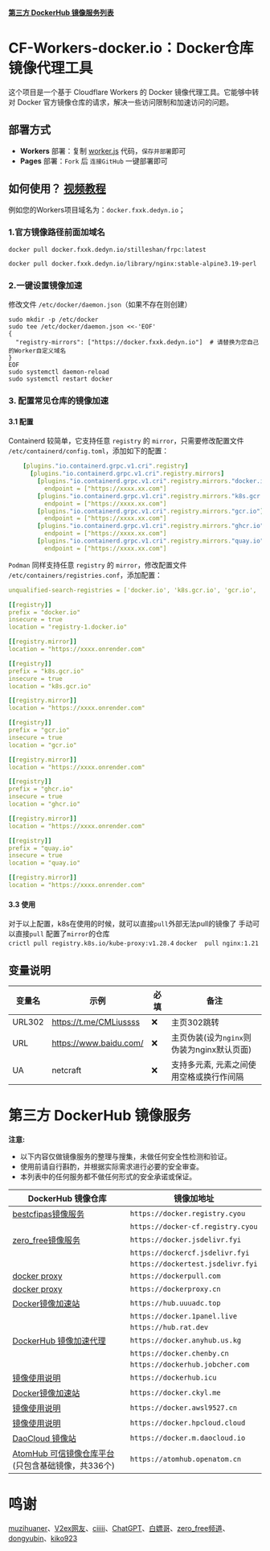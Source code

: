 [**第三方 DockerHub 镜像服务列表**](https://github.com/cmliu/CF-Workers-docker.io?tab=readme-ov-file#%E7%AC%AC%E4%B8%89%E6%96%B9-dockerhub-%E9%95%9C%E5%83%8F%E6%9C%8D%E5%8A%A1)

# CF-Workers-docker.io：Docker仓库镜像代理工具

这个项目是一个基于 Cloudflare Workers 的 Docker 镜像代理工具。它能够中转对 Docker 官方镜像仓库的请求，解决一些访问限制和加速访问的问题。

## 部署方式

- **Workers** 部署：复制 [worker.js](https://raw.githubusercontent.com/iCloudBot/DockerRescue/refs/heads/main/3.CF-Workers-Docker/worker.js) 代码，`保存并部署`即可
- **Pages** 部署：`Fork` 后 `连接GitHub` 一键部署即可

## 如何使用？ [视频教程](https://www.bilibili.com/video/BV1vDbyeUENh)

例如您的Workers项目域名为：`docker.fxxk.dedyn.io`；

### 1.官方镜像路径前面加域名
```shell
docker pull docker.fxxk.dedyn.io/stilleshan/frpc:latest
```
```shell
docker pull docker.fxxk.dedyn.io/library/nginx:stable-alpine3.19-perl
```

### 2.一键设置镜像加速
修改文件 `/etc/docker/daemon.json`（如果不存在则创建）
```shell
sudo mkdir -p /etc/docker
sudo tee /etc/docker/daemon.json <<-'EOF'
{
  "registry-mirrors": ["https://docker.fxxk.dedyn.io"]  # 请替换为您自己的Worker自定义域名
}
EOF
sudo systemctl daemon-reload
sudo systemctl restart docker
```
### 3. 配置常见仓库的镜像加速
#### 3.1 配置  
Containerd 较简单，它支持任意 `registry` 的 `mirror`，只需要修改配置文件 `/etc/containerd/config.toml`，添加如下的配置：  
```yaml
    [plugins."io.containerd.grpc.v1.cri".registry]
      [plugins."io.containerd.grpc.v1.cri".registry.mirrors]
        [plugins."io.containerd.grpc.v1.cri".registry.mirrors."docker.io"]
          endpoint = ["https://xxxx.xx.com"]
        [plugins."io.containerd.grpc.v1.cri".registry.mirrors."k8s.gcr.io"]
          endpoint = ["https://xxxx.xx.com"]
        [plugins."io.containerd.grpc.v1.cri".registry.mirrors."gcr.io"]
          endpoint = ["https://xxxx.xx.com"]
        [plugins."io.containerd.grpc.v1.cri".registry.mirrors."ghcr.io"]
          endpoint = ["https://xxxx.xx.com"]
        [plugins."io.containerd.grpc.v1.cri".registry.mirrors."quay.io"]
          endpoint = ["https://xxxx.xx.com"]
```
`Podman` 同样支持任意 `registry` 的 `mirror`，修改配置文件 `/etc/containers/registries.conf`，添加配置：  
```yaml
unqualified-search-registries = ['docker.io', 'k8s.gcr.io', 'gcr.io', 'ghcr.io', 'quay.io']

[[registry]]
prefix = "docker.io"
insecure = true
location = "registry-1.docker.io"

[[registry.mirror]]
location = "https://xxxx.onrender.com"

[[registry]]
prefix = "k8s.gcr.io"
insecure = true
location = "k8s.gcr.io"

[[registry.mirror]]
location = "https://xxxx.onrender.com"

[[registry]]
prefix = "gcr.io"
insecure = true
location = "gcr.io"

[[registry.mirror]]
location = "https://xxxx.onrender.com"

[[registry]]
prefix = "ghcr.io"
insecure = true
location = "ghcr.io"

[[registry.mirror]]
location = "https://xxxx.onrender.com"

[[registry]]
prefix = "quay.io"
insecure = true
location = "quay.io"

[[registry.mirror]]
location = "https://xxxx.onrender.com"

```

#### 3.3 使用
对于以上配置，k8s在使用的时候，就可以直接`pull`外部无法pull的镜像了 
 手动可以直接`pull` 配置了`mirror`的仓库  
 `crictl pull registry.k8s.io/kube-proxy:v1.28.4`
 `docker  pull nginx:1.21`


## 变量说明
| 变量名    | 示例                     | 必填   | 备注                           |
| ------ | ---------------------- | ---- | ---------------------------- |
| URL302 | https://t.me/CMLiussss | ❌    | 主页302跳转                      |
| URL    | https://www.baidu.com/ | ❌    | 主页伪装(设为`nginx`则伪装为nginx默认页面) |
| UA     | netcraft               | ❌    | 支持多元素, 元素之间使用空格或换行作间隔        |


# 第三方 DockerHub 镜像服务

**注意:**
- 以下内容仅做镜像服务的整理与搜集，未做任何安全性检测和验证。
- 使用前请自行斟酌，并根据实际需求进行必要的安全审查。
- 本列表中的任何服务都不做任何形式的安全承诺或保证。

| DockerHub 镜像仓库                           | 镜像加地址                             |
| ---------------------------------------- | --------------------------------- |
| [bestcfipas镜像服务](https://t.me/bestcfipas/1900) | `https://docker.registry.cyou`    |
|                                          | `https://docker-cf.registry.cyou` |
| [zero_free镜像服务](https://t.me/zero_free/80) | `https://docker.jsdelivr.fyi`     |
|                                          | `https://dockercf.jsdelivr.fyi`   |
|                                          | `https://dockertest.jsdelivr.fyi` |
| [docker proxy](https://dockerpull.com/)  | `https://dockerpull.com`          |
| [docker proxy](https://dockerproxy.cn/)  | `https://dockerproxy.cn`          |
| [Docker镜像加速站](https://hub.uuuadc.top/)   | `https://hub.uuuadc.top`          |
|                                          | `https://docker.1panel.live`      |
|                                          | `https://hub.rat.dev`             |
| [DockerHub 镜像加速代理](https://docker.anyhub.us.kg/) | `https://docker.anyhub.us.kg`     |
|                                          | `https://docker.chenby.cn`        |
|                                          | `https://dockerhub.jobcher.com`   |
| [镜像使用说明](https://dockerhub.icu/)         | `https://dockerhub.icu`           |
| [Docker镜像加速站](https://docker.ckyl.me/)   | `https://docker.ckyl.me`          |
| [镜像使用说明](https://docker.awsl9527.cn/)    | `https://docker.awsl9527.cn`      |
| [镜像使用说明](https://docker.hpcloud.cloud/)  | `https://docker.hpcloud.cloud`    |
| [DaoCloud 镜像站](https://github.com/DaoCloud/public-image-mirror) | `https://docker.m.daocloud.io`    |
| [AtomHub 可信镜像仓库平台](https://atomhub.openatom.cn/) (只包含基础镜像，共336个) | `https://atomhub.openatom.cn`     |

# 鸣谢

[muzihuaner](https://github.com/muzihuaner)、[V2ex网友](https://global.v2ex.com/t/1007922)、[ciiiii](https://github.com/ciiiii/cloudflare-docker-proxy)、[ChatGPT](https://chatgpt.com/)、[白嫖哥](https://t.me/bestcfipas/1900)、[zero_free频道](https://t.me/zero_free/80)、[dongyubin](https://github.com/cmliu/CF-Workers-docker.io/issues/8)、[kiko923](https://github.com/cmliu/CF-Workers-docker.io/issues/5)
